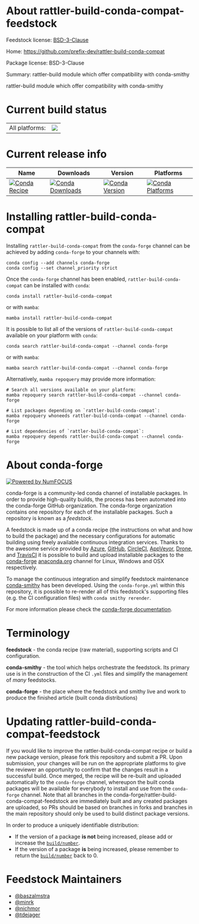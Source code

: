 About rattler-build-conda-compat-feedstock
==========================================

Feedstock license: [BSD-3-Clause](https://github.com/conda-forge/rattler-build-conda-compat-feedstock/blob/main/LICENSE.txt)

Home: https://github.com/prefix-dev/rattler-build-conda-compat

Package license: BSD-3-Clause

Summary: rattler-build module which offer compatibility with conda-smithy

rattler-build module which offer compatibility with conda-smithy


Current build status
====================


<table><tr><td>All platforms:</td>
    <td>
      <a href="https://dev.azure.com/conda-forge/feedstock-builds/_build/latest?definitionId=22089&branchName=main">
        <img src="https://dev.azure.com/conda-forge/feedstock-builds/_apis/build/status/rattler-build-conda-compat-feedstock?branchName=main">
      </a>
    </td>
  </tr>
</table>

Current release info
====================

| Name | Downloads | Version | Platforms |
| --- | --- | --- | --- |
| [![Conda Recipe](https://img.shields.io/badge/recipe-rattler--build--conda--compat-green.svg)](https://anaconda.org/conda-forge/rattler-build-conda-compat) | [![Conda Downloads](https://img.shields.io/conda/dn/conda-forge/rattler-build-conda-compat.svg)](https://anaconda.org/conda-forge/rattler-build-conda-compat) | [![Conda Version](https://img.shields.io/conda/vn/conda-forge/rattler-build-conda-compat.svg)](https://anaconda.org/conda-forge/rattler-build-conda-compat) | [![Conda Platforms](https://img.shields.io/conda/pn/conda-forge/rattler-build-conda-compat.svg)](https://anaconda.org/conda-forge/rattler-build-conda-compat) |

Installing rattler-build-conda-compat
=====================================

Installing `rattler-build-conda-compat` from the `conda-forge` channel can be achieved by adding `conda-forge` to your channels with:

```
conda config --add channels conda-forge
conda config --set channel_priority strict
```

Once the `conda-forge` channel has been enabled, `rattler-build-conda-compat` can be installed with `conda`:

```
conda install rattler-build-conda-compat
```

or with `mamba`:

```
mamba install rattler-build-conda-compat
```

It is possible to list all of the versions of `rattler-build-conda-compat` available on your platform with `conda`:

```
conda search rattler-build-conda-compat --channel conda-forge
```

or with `mamba`:

```
mamba search rattler-build-conda-compat --channel conda-forge
```

Alternatively, `mamba repoquery` may provide more information:

```
# Search all versions available on your platform:
mamba repoquery search rattler-build-conda-compat --channel conda-forge

# List packages depending on `rattler-build-conda-compat`:
mamba repoquery whoneeds rattler-build-conda-compat --channel conda-forge

# List dependencies of `rattler-build-conda-compat`:
mamba repoquery depends rattler-build-conda-compat --channel conda-forge
```


About conda-forge
=================

[![Powered by
NumFOCUS](https://img.shields.io/badge/powered%20by-NumFOCUS-orange.svg?style=flat&colorA=E1523D&colorB=007D8A)](https://numfocus.org)

conda-forge is a community-led conda channel of installable packages.
In order to provide high-quality builds, the process has been automated into the
conda-forge GitHub organization. The conda-forge organization contains one repository
for each of the installable packages. Such a repository is known as a *feedstock*.

A feedstock is made up of a conda recipe (the instructions on what and how to build
the package) and the necessary configurations for automatic building using freely
available continuous integration services. Thanks to the awesome service provided by
[Azure](https://azure.microsoft.com/en-us/services/devops/), [GitHub](https://github.com/),
[CircleCI](https://circleci.com/), [AppVeyor](https://www.appveyor.com/),
[Drone](https://cloud.drone.io/welcome), and [TravisCI](https://travis-ci.com/)
it is possible to build and upload installable packages to the
[conda-forge](https://anaconda.org/conda-forge) [anaconda.org](https://anaconda.org/)
channel for Linux, Windows and OSX respectively.

To manage the continuous integration and simplify feedstock maintenance
[conda-smithy](https://github.com/conda-forge/conda-smithy) has been developed.
Using the ``conda-forge.yml`` within this repository, it is possible to re-render all of
this feedstock's supporting files (e.g. the CI configuration files) with ``conda smithy rerender``.

For more information please check the [conda-forge documentation](https://conda-forge.org/docs/).

Terminology
===========

**feedstock** - the conda recipe (raw material), supporting scripts and CI configuration.

**conda-smithy** - the tool which helps orchestrate the feedstock.
                   Its primary use is in the construction of the CI ``.yml`` files
                   and simplify the management of *many* feedstocks.

**conda-forge** - the place where the feedstock and smithy live and work to
                  produce the finished article (built conda distributions)


Updating rattler-build-conda-compat-feedstock
=============================================

If you would like to improve the rattler-build-conda-compat recipe or build a new
package version, please fork this repository and submit a PR. Upon submission,
your changes will be run on the appropriate platforms to give the reviewer an
opportunity to confirm that the changes result in a successful build. Once
merged, the recipe will be re-built and uploaded automatically to the
`conda-forge` channel, whereupon the built conda packages will be available for
everybody to install and use from the `conda-forge` channel.
Note that all branches in the conda-forge/rattler-build-conda-compat-feedstock are
immediately built and any created packages are uploaded, so PRs should be based
on branches in forks and branches in the main repository should only be used to
build distinct package versions.

In order to produce a uniquely identifiable distribution:
 * If the version of a package **is not** being increased, please add or increase
   the [``build/number``](https://docs.conda.io/projects/conda-build/en/latest/resources/define-metadata.html#build-number-and-string).
 * If the version of a package **is** being increased, please remember to return
   the [``build/number``](https://docs.conda.io/projects/conda-build/en/latest/resources/define-metadata.html#build-number-and-string)
   back to 0.

Feedstock Maintainers
=====================

* [@baszalmstra](https://github.com/baszalmstra/)
* [@minrk](https://github.com/minrk/)
* [@nichmor](https://github.com/nichmor/)
* [@tdejager](https://github.com/tdejager/)

